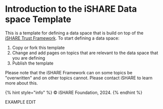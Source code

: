 # Introduction to the iSHARE Data space Template

This is a template for defining a data space that is build on top of the [iSHARE Trust Framework](https://framework.ishare.eu). To start defining a data space:

1. Copy or fork this template
2. Change and add pages on topics that are relevant to the data space that you are defining
3. Publish the template

Please note that the iSHARE Framework can on some topics be "overwritten" and on other topics cannot. Please contact iSHARE to learn more about this.

{% hint style="info" %}
© iSHARE Foundation, 2024.&#x20;
{% endhint %}

EXAMPLE EDIT
